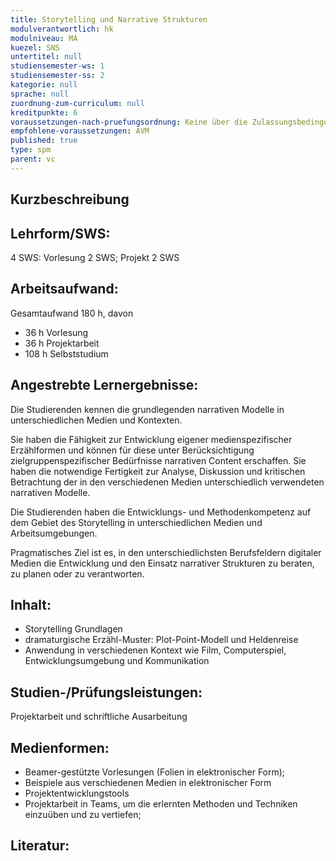 ```yaml
---
title: Storytelling und Narrative Strukturen 
modulverantwortlich: hk
modulniveau: MA
kuezel: SNS
untertitel: null
studiensemester-ws: 1
studiensemester-ss: 2
kategorie: null
sprache: null
zuordnung-zum-curriculum: null
kreditpunkte: 6
voraussetzungen-nach-pruefungsordnung: Keine über die Zulassungsbedingungen hinausgehenden Voraussetzungen
empfohlene-voraussetzungen: AVM
published: true
type: spm
parent: vc
---
```


## Kurzbeschreibung


## Lehrform/SWS: 
4 SWS: Vorlesung 2 SWS; Projekt 2 SWS

## Arbeitsaufwand: 
Gesamtaufwand 180 h, davon 
- 36 h Vorlesung
- 36 h Projektarbeit
- 108 h Selbststudium

## Angestrebte Lernergebnisse:
Die Studierenden kennen die grundlegenden narrativen Modelle in unterschiedlichen Medien und Kontexten.

Sie haben die Fähigkeit zur Entwicklung eigener medienspezifischer Erzählformen und können für diese unter Berücksichtigung zielgruppenspezifischer Bedürfnisse narrativen Content erschaffen. Sie haben die notwendige Fertigkeit zur Analyse, Diskussion und kritischen Betrachtung der in den verschiedenen Medien unterschiedlich verwendeten narrativen Modelle.

Die Studierenden haben die Entwicklungs- und Methodenkompetenz auf dem Gebiet des Storytelling in unterschiedlichen Medien und Arbeitsumgebungen.

Pragmatisches Ziel ist es, in den unterschiedlichsten Berufsfeldern digitaler Medien die Entwicklung und den Einsatz narrativer Strukturen zu beraten, zu planen oder zu verantworten.

## Inhalt:
- Storytelling Grundlagen
- dramaturgische Erzähl-Muster: Plot-Point-Modell und Heldenreise
- Anwendung in verschiedenen Kontext wie Film, Computerspiel, Entwicklungsumgebung und Kommunikation

## Studien-/Prüfungsleistungen:
Projektarbeit und schriftliche Ausarbeitung

## Medienformen:
- Beamer-gestützte Vorlesungen (Folien in elektronischer Form); 
- Beispiele aus verschiedenen Medien in elektronischer Form
- Projektentwicklungstools
- Projektarbeit in Teams, um die erlernten Methoden und Techniken einzuüben und zu vertiefen;

## Literatur: